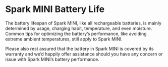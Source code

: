 # Spark MINI Battery Life
The battery lifespan of Spark MINI, like all rechargeable batteries, is mainly determined by usage, charging habit, temperature, and even moisture. Common tips for optimizing the battery’s performance, like avoiding extreme ambient temperatures, still apply to Spark MINI.

Please also rest assured that the battery in Spark MINI is covered by its warranty and we’d happily offer assistance should you have any concern or issue with Spark MINI’s battery performance.

